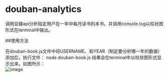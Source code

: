 douban-analytics
================

调用豆瓣api分析指定用户在一年中每月读书的本书。并调用console.log以柱状图形式在terminal中输出。

##使用方法

在douban-book.js文件中将USERNAME、和YEAR（制定要分析哪一年的数据）添加后，执行文件：
  node douban-book.js
结果会在terminal中以柱状图形式显示出来。如图所示：  
![image](https://raw.github.com/simpleapples/douban-analytics/master/img/preview.png)
